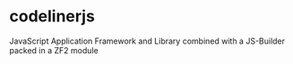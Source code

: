 codelinerjs
===========

JavaScript Application Framework and Library combined with a JS-Builder packed in a ZF2 module
